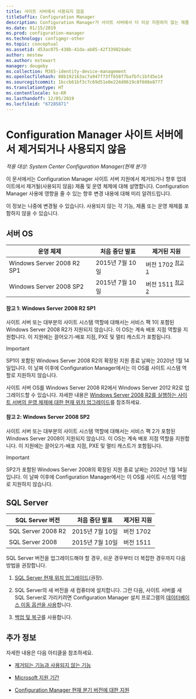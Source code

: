 ```yaml
---
title: 사이트 서버에서 사용되지 않음
titleSuffix: Configuration Manager
description: Configuration Manager가 사이트 서버에서 더 이상 지원하지 않는 제품 및 운영 체제에 대해 알아봅니다.
ms.date: 01/15/2019
ms.prod: configuration-manager
ms.technology: configmgr-other
ms.topic: conceptual
ms.assetid: d53ac075-438b-41da-ab85-42f33982da0c
author: mestew
ms.author: mstewart
manager: dougeby
ms.collection: M365-identity-device-management
ms.openlocfilehash: 88b192163ac7a947f73ff658f7bafbfc1bfd5e14
ms.sourcegitcommit: 1bccb61bf3c7c69d51e0e224d0619c8f608e8777
ms.translationtype: HT
ms.contentlocale: ko-KR
ms.lasthandoff: 12/05/2019
ms.locfileid: "67285871"
---
```

# <a name="removed-and-deprecated-for-configuration-manager-site-servers"></a>Configuration Manager 사이트 서버에서 제거되거나 사용되지 않음

*적용 대상: System Center Configuration Manager(현재 분기)*

이 문서에서는 Configuration Manager 사이트 서버 지원에서 제거되거나 향후 업데이트에서 제거될(사용되지 않음) 제품 및 운영 체제에 대해 설명합니다. Configuration Manager 사용에 영향을 줄 수 있는 향후 변경 내용에 대해 미리 알려드립니다.  

이 정보는 나중에 변경될 수 있습니다. 사용되지 않는 각 기능, 제품 또는 운영 체제를 포함하지 않을 수 있습니다.  



## <a name="server-os"></a>서버 OS  

|**운영 체제**|**처음 중단 발표**|**제거된 지원** |  
|-|-|-| 
|Windows Server 2008 R2 SP1|2015년 7월 10일| 버전 1702 <sup>[참고 1](#bkmk_note1)</sup>| 
|Windows Server 2008 SP2|2015년 7월 10일|버전 1511 <sup>[참고 2](#bkmk_note2)</sup>|  

#### <a name="bkmk_note1"></a> 참고 1: Windows Server 2008 R2 SP1
사이트 서버 또는 대부분의 사이트 시스템 역할에 대해서는 서비스 팩 1이 포함된 Windows Server 2008 R2가 지원되지 않습니다. 이 OS는 계속 배포 지점 역할을 지원합니다. 이 지원에는 끌어오기-배포 지점, PXE 및 멀티 캐스트가 포함됩니다. 

> [!Important]  
> SP1이 포함된 Windows Server 2008 R2의 확장된 지원 종료 날짜는 2020년 1월 14일입니다. 이 날짜 이후에 Configuration Manager에서는 이 OS를 사이트 시스템 역할로 지원하지 않습니다. 

사이트 서버 OS를 Windows Server 2008 R2에서 Windows Server 2012 R2로 업그레이드할 수 있습니다. 자세한 내용은 [Windows Server 2008 R2를 실행하는 사이트 서버의 운영 체제에 대한 현재 위치 업그레이드](/sccm/core/servers/manage/upgrade-on-premises-infrastructure#BKMK_SupConfigUpgradeSiteSrv)를 참조하세요.  


#### <a name="bkmk_note2"></a> 참고 2: Windows Server 2008 SP2
사이트 서버 또는 대부분의 사이트 시스템 역할에 대해서는 서비스 팩 2가 포함된 Windows Server 2008이 지원되지 않습니다. 이 OS는 계속 배포 지점 역할을 지원합니다. 이 지원에는 끌어오기-배포 지점, PXE 및 멀티 캐스트가 포함됩니다. 

> [!Important]  
> SP2가 포함된 Windows Server 2008의 확장된 지원 종료 날짜는 2020년 1월 14일입니다. 이 날짜 이후에 Configuration Manager에서는 이 OS를 사이트 시스템 역할로 지원하지 않습니다.  



## <a name="sql-server"></a>SQL Server   

|**SQL Server 버전**|**처음 중단 발표**|**제거된 지원**|   
|-|-|-| 
|SQL Server 2008 R2|2015년 7월 10일|버전 1702| 
|SQL Server 2008|2015년 7월 10일|버전 1511|  


SQL Server 버전을 업그레이드해야 할 경우, 쉬운 경우부터 더 복잡한 경우까지 다음 방법을 권장합니다.

1. [SQL Server 현재 위치 업그레이드](/sccm/core/servers/manage/upgrade-on-premises-infrastructure#BKMK_SupConfigUpgradeDBSrv)(권장).  

2. SQL Server의 새 버전을 새 컴퓨터에 설치합니다. 그런 다음, 사이트 서버를 새 SQL Server로 가리키려면 Configuration Manager 설치 프로그램의 [데이터베이스 이동 옵션을 사용](/sccm/core/servers/manage/modify-your-infrastructure#bkmk_dbconfig)합니다.  

3. [백업 및 복구](/sccm/protect/understand/backup-and-recovery)를 사용합니다.  



## <a name="more-information"></a>추가 정보

자세한 내용은 다음 아티클을 참조하세요. 

- [제거되는 기능과 사용되지 않는 기능](/sccm/core/plan-design/changes/deprecated/removed-and-deprecated)  

- [Microsoft 지원 기간](https://support.microsoft.com/lifecycle)  

- [Configuration Manager 현재 분기 버전에 대한 지원](/sccm/core/servers/manage/current-branch-versions-supported)  

